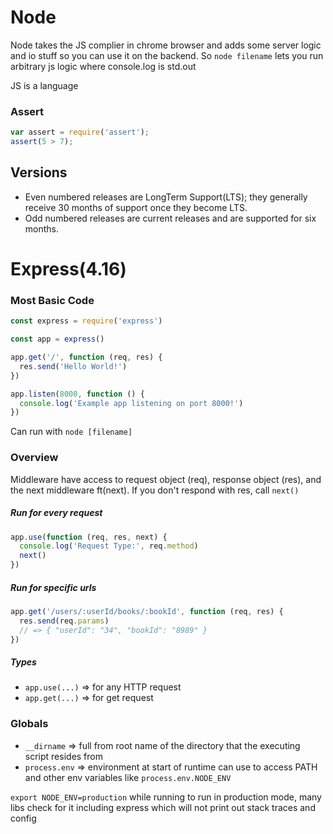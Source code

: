 # Node 

Node takes the JS complier in chrome browser and adds some server logic and io stuff so you can use it on the backend. So `node filename` lets you run arbitrary js logic where console.log is std.out

JS is a language

### Assert

```js
var assert = require('assert');
assert(5 > 7);
```

## Versions

- Even numbered releases are LongTerm Support(LTS); they generally receive 30 months of support once they become LTS.
- Odd numbered releases are current releases and are supported for six months.

# Express(4.16)

### Most Basic Code

```js
const express = require('express')

const app = express()

app.get('/', function (req, res) {
  res.send('Hello World!')
})

app.listen(8000, function () {
  console.log('Example app listening on port 8000!')
})
```

Can run with `node [filename]`

### Overview

Middleware have access to request object (req), response object (res), and the next middleware ft(next). If you don't respond with res, call `next()`

##### Run for every request

```javascript
app.use(function (req, res, next) {
  console.log('Request Type:', req.method)
  next()
})
```

##### Run for specific urls

```javascript
app.get('/users/:userId/books/:bookId', function (req, res) {
  res.send(req.params) 
  // => { "userId": "34", "bookId": "8989" }
})
```

##### Types

- `app.use(...)` => for any HTTP request
- `app.get(...)` => for get request

### Globals

- `__dirname` => full from root name of the directory that the executing script resides from
- `process.env` => environment at start of runtime can use to access PATH and other env variables like `process.env.NODE_ENV`

`export NODE_ENV=production` while running to run in production mode, many libs check for it including express which will not print out stack traces and config